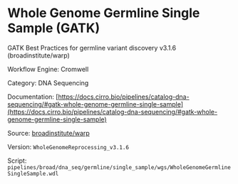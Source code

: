 # Whole Genome Germline Single Sample (GATK)

GATK Best Practices for germline variant discovery v3.1.6 (broadinstitute/warp)


Workflow Engine: Cromwell


Category: DNA Sequencing


Documentation: [https://docs.cirro.bio/pipelines/catalog-dna-sequencing/#gatk-whole-genome-germline-single-sample](https://docs.cirro.bio/pipelines/catalog-dna-sequencing/#gatk-whole-genome-germline-single-sample)


Source: [broadinstitute/warp](broadinstitute/warp)


Version: `WholeGenomeReprocessing_v3.1.6`


Script: `pipelines/broad/dna_seq/germline/single_sample/wgs/WholeGenomeGermlineSingleSample.wdl`

